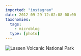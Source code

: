 ```yaml
---
imported: "instagram"
date: 2012-09-29 12:02:08-08:00
taxonomies:
  tags:
    - microblog
  type: [photo]
---
```

![Lassen Volcanic National Park](/media/images/photos/2012/09/c6bf0ef0dd5f8fd5800175437db421a5.jpg)

